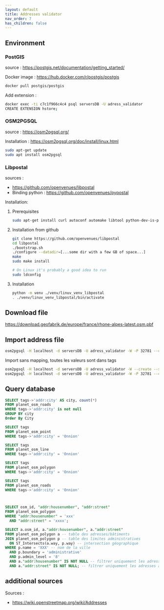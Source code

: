 ```yaml
---
layout: default
title: Addresses validator
nav_order: 7
has_children: false
---
```


## Environment

### PostGIS

source : <https://postgis.net/documentation/getting_started/>

Docker image : <https://hub.docker.com/r/postgis/postgis>

``` bash
docker pull postgis/postgis
```

Add extension :

``` bash
docker exec -ti c7c1f966c4c4 psql serversDB -U adress_validator
CREATE EXTENSION hstore;
```

### OSM2PGSQL

source : <https://osm2pgsql.org/>

Installation : <https://osm2pgsql.org/doc/install/linux.html>

``` bash
sudo apt-get update
sudo apt install osm2pgsql
```

### Libpostal

sources :

- <https://github.com/openvenues/libpostal>
- Binding python : <https://github.com/openvenues/pypostal>

Installation:

1. Prerequisites

    ``` bash
    sudo apt-get install curl autoconf automake libtool python-dev-is-python3 pkg-config

    ```

2. Installation from github

    ``` bash
    git clone https://github.com/openvenues/libpostal
    cd libpostal
    ./bootstrap.sh
    ./configure --datadir=[...some dir with a few GB of space...]
    make
    sudo make install

    # On Linux it's probably a good idea to run
    sudo ldconfig
    ```

3. Installation

    ``` bash
    python -m venv ./venv/linuv_venv_libpostal
    . ./venv/linuv_venv_libpostal/bin/activate

    ```

## Download file

<https://download.geofabrik.de/europe/france/rhone-alpes-latest.osm.pbf>

## Import address file

``` bash
osm2pgsql -H localhost -d serversDB -U adress_validator -W -P 32781 --create --slim -G --hstore -S /usr/share/osm2pgsql/default.style ../../geofabrick/rhone-alpes-latest.osm.pbf

```

Import sans mapping, toutes les valeurs sont dans tags

``` bash
osm2pgsql -H localhost -d serversDB -U adress_validator -W --create --slim -G --hstore ../../geofabrick/rhone-alpes-latest.osm.pbf
osm2pgsql -H localhost -d serversDB -U adress_validator -W -P 32781 --create --slim -G --hstore ../../geofabrick/rhone-alpes-latest.osm.pbf


```


## Query database

``` sql
SELECT tags->'addr:city' AS city, count(*)
FROM planet_osm_roads
WHERE tags->'addr:city' is not null
GROUP BY city
Order By City

SELECT tags
FROM planet_osm_point
WHERE tags->'addr:city' = 'Onnion'

SELECT tags
FROM planet_osm_line
WHERE tags->'addr:city' = 'Onnion'

SELECT tags
FROM planet_osm_polygon
WHERE tags->'addr:city' = 'Onnion'

SELECT tags
FROM planet_osm_roads
WHERE tags->'addr:city' = 'Onnion'



SELECT osm_id, "addr:housenumber", "addr:street"
FROM planet_osm_polygon
WHERE "addr:housenumber" = 'xxx'
  AND "addr:street" = 'xxxx';

```

``` sql
SELECT a.osm_id, a."addr:housenumber", a."addr:street"
FROM planet_osm_polygon a -- table des adresses/bâtiments
JOIN planet_osm_polygon p -- table des limites administratives
  ON ST_Intersects(a.way, p.way) -- intersection géographique
WHERE p.name = 'XXX' -- nom de la ville
  AND p.boundary = 'administrative'
  AND p.admin_level = '8'
  AND a."addr:housenumber" IS NOT NULL -- filtrer uniquement les adresses avec des numéros
  AND a."addr:street" IS NOT NULL; -- filtrer uniquement les adresses avec des rues

```

## additional sources

Sources :

- <https://wiki.openstreetmap.org/wiki/Addresses>